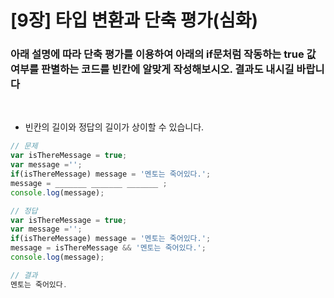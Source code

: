 [9장] 타입 변환과 단축 평가(심화)
======================
### 아래 설명에 따라 단축 평가를 이용하여 아래의 if문처럼 작동하는 true 값 여부를 판별하는 코드를 빈칸에 알맞게 작성해보시오. 결과도 내시길 바랍니다

<br>

- 빈칸의 길이와 정답의 길이가 상이할 수 있습니다.

```JavaScript
// 문제
var isThereMessage = true;
var message ='';
if(isThereMessage) message = '멘토는 죽어있다.';
message = _______ _______ _______ ;
console.log(message);
```

```JavaScript
// 정답
var isThereMessage = true;
var message ='';
if(isThereMessage) message = '멘토는 죽어있다.';
message = isThereMessage && '멘토는 죽어있다.';
console.log(message);
```

```JavaScript
// 결과
멘토는 죽어있다.
```
